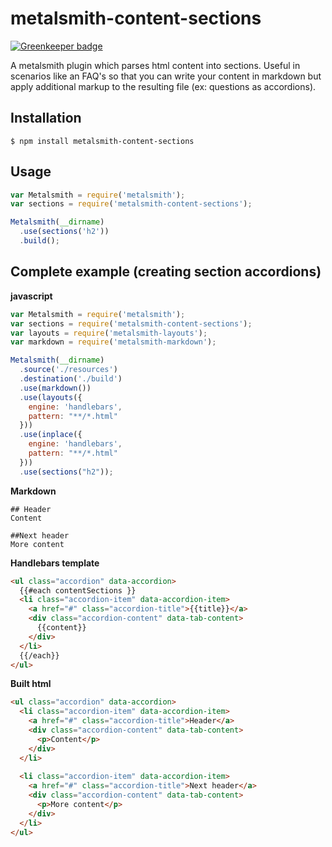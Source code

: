 # metalsmith-content-sections

[![Greenkeeper badge](https://badges.greenkeeper.io/gcoombe/metalsmith-content-sections.svg)](https://greenkeeper.io/)

A metalsmith plugin which parses html content into sections.  Useful in scenarios like an FAQ's so that you can write your content in markdown but apply additional markup to the resulting file (ex: questions as accordions).

## Installation

    $ npm install metalsmith-content-sections
    
## Usage 

```js
var Metalsmith = require('metalsmith');
var sections = require('metalsmith-content-sections');

Metalsmith(__dirname)
  .use(sections('h2'))
  .build();
```

## Complete example (creating section accordions)

**javascript**
```js
var Metalsmith = require('metalsmith');
var sections = require('metalsmith-content-sections');
var layouts = require('metalsmith-layouts');
var markdown = require('metalsmith-markdown');

Metalsmith(__dirname)
  .source('./resources')
  .destination('./build')
  .use(markdown())
  .use(layouts({
    engine: 'handlebars',
    pattern: "**/*.html"
  }))
  .use(inplace({
    engine: 'handlebars',
    pattern: "**/*.html"
  }))
  .use(sections("h2"));
```

**Markdown**
```
## Header
Content

##Next header
More content
```

**Handlebars template**
```html
<ul class="accordion" data-accordion>
  {{#each contentSections }}
  <li class="accordion-item" data-accordion-item>
    <a href="#" class="accordion-title">{{title}}</a>
    <div class="accordion-content" data-tab-content>
      {{content}}
    </div>
  </li>
  {{/each}}
</ul>
```

**Built html**
```html
<ul class="accordion" data-accordion>
  <li class="accordion-item" data-accordion-item>
    <a href="#" class="accordion-title">Header</a>
    <div class="accordion-content" data-tab-content>
      <p>Content</p>
    </div>
  </li>
  
  <li class="accordion-item" data-accordion-item>
    <a href="#" class="accordion-title">Next header</a>
    <div class="accordion-content" data-tab-content>
      <p>More content</p>
    </div>
  </li>
</ul>
```
